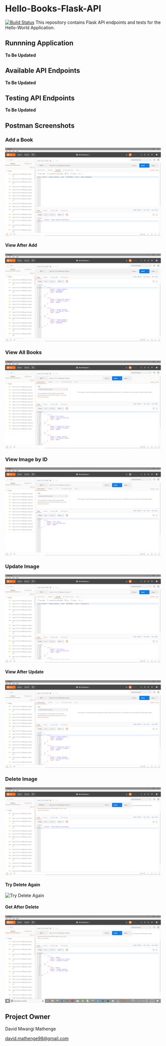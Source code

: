 # Hello-Books-Flask-API
[![Build Status](https://travis-ci.org/brandeddavid/Hello-Books-Flask-API.svg?branch=master)](https://travis-ci.org/brandeddavid/Hello-Books-Flask-API)
This repository contains Flask API endpoints and tests for the Hello-World Application.

## Runnning Application

**To Be Updated**

## Available API Endpoints

**To Be Updated**

## Testing API Endpoints

**To Be Updated**

## Postman Screenshots

### Add a Book

![Add a Book](https://github.com/brandeddavid/Hello-Books-Flask-API/blob/master/api/screenshots/bookcreated.PNG "Add a Book")

#### View After Add

![View adter Add](https://github.com/brandeddavid/Hello-Books-Flask-API/blob/master/api/screenshots/aftercreation.PNG "View after Add")

### View All Books

![View All Books](https://github.com/brandeddavid/Hello-Books-Flask-API/blob/master/api/screenshots/getallbooks.PNG "View All Books")

### View Image by ID

![View Book By ID](https://github.com/brandeddavid/Hello-Books-Flask-API/blob/master/api/screenshots/getbookbyid.PNG "View Book by ID")

### Update Image

![Update a Book](https://github.com/brandeddavid/Hello-Books-Flask-API/blob/master/api/screenshots/bookupdate.PNG "Update Book")

#### View After Update

![View after Update](https://github.com/brandeddavid/Hello-Books-Flask-API/blob/master/api/screenshots/afterupdate.PNG "View after Update")

### Delete Image

![Delete a Book](https://github.com/brandeddavid/Hello-Books-Flask-API/blob/master/api/screenshots/deletebook.PNG "Delete a Book")

#### Try Delete Again

![Try Delete Again](https://github.com/brandeddavid/Hello-Books-Flask-API/blob/master/api/screenshots/deleteagain.PNG, "Try Delete Again")

#### Get After Delete

![Get After Delete](https://github.com/brandeddavid/Hello-Books-Flask-API/blob/master/api/screenshots/getafterdelete.PNG "Get After Delete")

## Project Owner 

David Mwangi Mathenge

[david.mathenge98@gmail.com](mailto:david.mathenge98@gmail.com)

